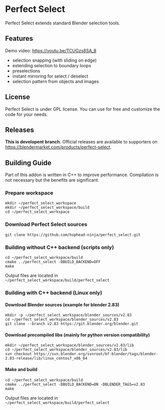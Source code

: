 # Perfect Select
Perfect Select extends standard Blender selection tools.

## Features
Demo video: https://youtu.be/TCUGzs8SA_8
- selection snapping (with sliding on edge)
- extending selection to boundary loops
- preselections
- instant mirroring for select / deselect
- selection pattern from objects and images

## License
Perfect Select is under GPL license. You can use for free and customize the code for your needs.

## Releases
**This is developent branch.** Official releases are available to supporters on https://blendermarket.com/products/perfect-select.

## Building Guide
Part of this addon is written in C++ to improve performance. Compilation is not necessary but the benefits are significant.

### Prepare workspace
    mkdir ~/perfect_select_workspace
    mkdir ~/perfect_select_workspace/build
    cd ~/perfect_select_workspace

### Download Perfect Select sources
    git clone https://github.com/hophead-ninja/perfect_select.git

### Building without C++ backend (scripts only)
    cd ~/perfect_select_workspace/build
    cmake ../perfect_select -DBUILD_BACKEND=OFF
    make
Output files are located in `~/perfect_select_workspace/build/perfect_select`

### Building with C++ backend (Linux only)
#### Download Blender sources (example for blender 2.83)
    mkdir -p ~/perfect_select_workspace/blender_sources/v2.83
    cd ~/perfect_select_workspace/blender_sources/v2.83
    git clone --branch v2.83 https://git.blender.org/blender.git
#### Download precompiled libs (mainly for python version compatibility)
    mkdir ~/perfect_select_workspace/blender_sources/v2.83/lib
    cd ~/perfect_select_workspace/blender_sources/v2.83/lib
    svn checkout https://svn.blender.org/svnroot/bf-blender/tags/blender-2.83-release/lib/linux_centos7_x86_64
#### Make and build
    cd ~/perfect_select_workspace/build
    cmake ../perfect_select -DBUILD_BACKEND=ON -DBLENDER_TAGS=v2.83
    make
Output files are located in `~/perfect_select_workspace/build/perfect_select`